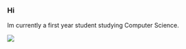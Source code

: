 ### Hi


Im currently a first year student studying Computer Science.



<img src = https://www.codewars.com/users/Numb11/badges/large>

